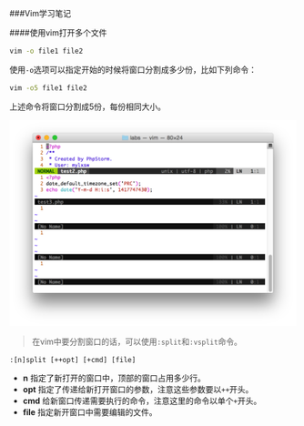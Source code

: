 ###Vim学习笔记

####使用vim打开多个文件

```bash
vim -o file1 file2
```

使用`-o`选项可以指定开始的时候将窗口分割成多少份，比如下列命令：
```bash
vim -o5 file1 file2
```

上述命令将窗口分割成5份，每份相同大小。

![vim -o5](./images/vim-option-o5.png)

> 在vim中要分割窗口的话，可以使用`:split`和`:vsplit`命令。

```
:[n]split [++opt] [+cmd] [file]
```

- **n** 指定了新打开的窗口中，顶部的窗口占用多少行。
- **opt** 指定了传递给新打开窗口的参数，注意这些参数要以`++`开头。
- **cmd** 给新窗口传递需要执行的命令，注意这里的命令以单个`+`开头。
- **file** 指定新开窗口中需要编辑的文件。
